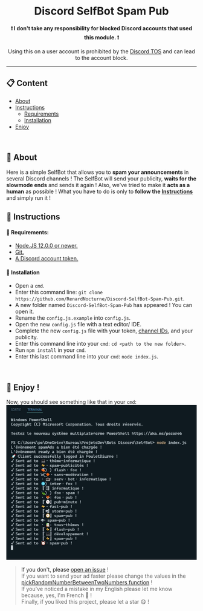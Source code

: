 <h1 align="center">Discord SelfBot Spam Pub</h1>

<p align="center"><strong>❗ I don't take any responsibility for blocked Discord accounts that used this module. ❗</strong></p>

<p align="center">Using this on a user account is prohibited by the <a href="https://discord.com/terms">Discord TOS</a> and can lead to the account block.</p>
<hr>

## 📋 Content
* [About](#about)
* [Instructions](#instructions)
    * [Requirements](#requirements)
    * [Installation](#installation)
* [Enjoy](#enjoy)
<br>

## 📰 About <a name="about"></a>
Here is a simple SelfBot that allows you to **spam your announcements** in several Discord channels ! The SelfBot will send your publicity, **waits for the slowmode ends** and sends it again ! Also, we've tried to make it **acts as a human** as possible ! 
What you have to do is only to **follow the [Instructions](#instructions)** and simply run it !
<br>

## 📜 Instructions  <a name ="instructions">
#### 🔑 Requirements: <a name="requirements"></a>
* [Node.JS 12.0.0 or newer.](https://nodejs.org/en/download/)
* [Git.](https://git-scm.com/downloads)
* [A Discord account token.](https://github.com/Tyrrrz/DiscordChatExporter/issues/76#issuecomment-410067054)

#### 🔨 Installation <a name="installation">
* Open a `cmd`.
* Enter this command line: `git clone https://github.com/RenardNocturne/Discord-SelfBot-Spam-Pub.git`.
* A new folder named `Discord-SelfBot-Spam-Pub` has appeared ! You can open it.
* Rename the `config.js.example` into `config.js`.
* Open the new `config.js` file with a text editor/ IDE.
* Complete the new `config.js` file with your token, [channel IDs](https://www.remote.tools/remote-work/how-to-find-discord-id), and your publicity. 
* Enter this command line into your `cmd`: `cd <path to the new folder>`.
* Run `npm install` in your `cmd`.
* Enter this last command line into your `cmd`: `node index.js`.
<br>

## 🎉 Enjoy ! <a name="enjoy">
Now, you should see something like that in your `cmd`:
![Result Image](https://github.com/RenardNocturne/Discord-SelfBot-Spam-Pub/blob/master/Images/Result.jpg?raw=true)

> If you don't, please [open an issue](https://github.com/RenardNocturne/Discord-SelfBot-Spam-Pub/issues) !<br>
> If you want to send your ad faster please change the values in the [pickRandomNumberBetweenTwoNumbers function](https://github.com/RenardNocturne/Discord-SelfBot-Spam-Pub/blob/master/Events/Ads/spamAds.js) !<br>
> If you've noticed a mistake in my English please let me know because, yes, I'm French 👋 !<br>
> Finally, if you liked this project, please let a star 😋 !